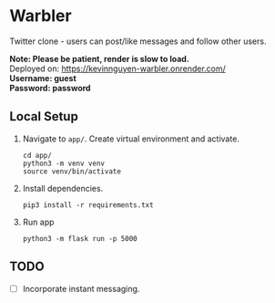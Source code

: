 # Warbler
Twitter clone - users can post/like messages and follow other users.

**Note: Please be patient, render is slow to load.**  
Deployed on: https://kevinnguyen-warbler.onrender.com/  
**Username: guest  
Password: password**  

## Local Setup

1. Navigate to `app/`. Create virtual environment and activate.

    ```
    cd app/  
    python3 -m venv venv  
    source venv/bin/activate
    ```

2. Install dependencies.

    ```
    pip3 install -r requirements.txt
    ```

3. Run app
    ```
    python3 -m flask run -p 5000
    ```


## TODO

- [ ] Incorporate instant messaging.